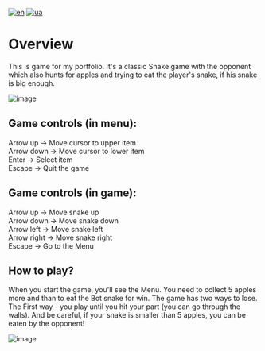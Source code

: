[![en](https://img.shields.io/badge/Language-English-red.svg)](https://github.com/adven12/Snake_Battle/README.md)
[![ua](https://img.shields.io/badge/Language-Ukrainian-green.svg)](https://github.com/adven12/Snake_Battle/blob/main/README.ua.md)

# **Overview**<br />
This is game for my portfolio. It's a classic Snake game with the opponent which also hunts for apples and trying to eat the player's snake, if his snake is big enough.

![image](https://github.com/adven12/Snake_Battle/Assets/images/img_1.png)

## **Game controls (in menu):**<br />
Arrow up -> Move cursor to upper item<br />
Arrow down -> Move cursor to lower item<br />
Enter -> Select item<br />
Escape -> Quit the game<br />

## **Game controls (in game):**<br />
Arrow up -> Move snake up<br />
Arrow down -> Move snake down<br />
Arrow left -> Move snake left<br />
Arrow right -> Move snake right<br />
Escape -> Go to the Menu<br />

## **How to play?**<br />
When you start the game, you'll see the Menu. You need to collect 5 apples more and than to eat the Bot snake for win. The game has two ways to lose. The First way - you play until you hit your part (you can go through the walls). And be careful, if your snake is smaller than 5 apples, you can be eaten by the opponent!

![image](https://github.com/adven12/Snake_Battle/assets/images/105989117/ff65de37-7666-4587-b6b3-a6aa15581637)

